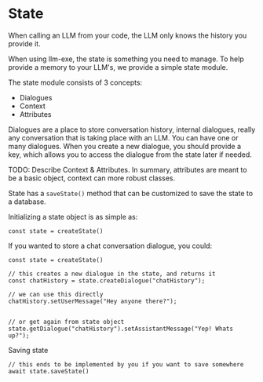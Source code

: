 # State

When calling an LLM from your code, the LLM only knows the history you provide it.

When using llm-exe, the state is something you need to manage. To help provide a memory to your LLM's, we provide a simple state module. 

The state module consists of 3 concepts:
- Dialogues
- Context
- Attributes

Dialogues are a place to store conversation history, internal dialogues, really any conversation that is taking place with an LLM. You can have one or many dialogues. When you create a new dialogue, you should provide a key, which allows you to access the dialogue from the state later if needed.

TODO:
Describe Context & Attributes. In summary, attributes are meant to be a basic object, context can more robust classes.

State has a `saveState()` method that can be customized to save the state to a database.

Initializing a state object is as simple as:
```typescript:no-line-numbers
const state = createState()
```

If you wanted to store a chat conversation dialogue, you could:
```typescript:no-line-numbers
const state = createState()

// this creates a new dialogue in the state, and returns it
const chatHistory = state.createDialogue("chatHistory");

// we can use this directly
chatHistory.setUserMessage("Hey anyone there?");


// or get again from state object
state.getDialogue("chatHistory").setAssistantMessage("Yep! Whats up?");
```


Saving state
```typescript:no-line-numbers
// this ends to be implemented by you if you want to save somewhere
await state.saveState()
```